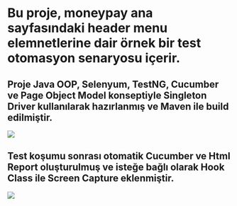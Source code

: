 # Bu proje, moneypay ana sayfasındaki header menu elemnetlerine dair örnek bir test otomasyon senaryosu içerir.
## Proje Java OOP, Selenyum, TestNG, Cucumber ve Page Object Model konseptiyle Singleton Driver kullanılarak hazırlanmış ve Maven ile build edilmiştir.
![](https://github.com/ademgencer/MoneyPayWeb/blob/master/screenShots/moneyPayWeb_Run.gif)

## Test koşumu sonrası otomatik Cucumber ve Html Report oluşturulmuş ve isteğe bağlı olarak Hook Class ile Screen Capture eklenmiştir.
![](https://github.com/ademgencer/MoneyPayWeb/blob/master/screenShots/moneyPayWeb_Report.gif)
